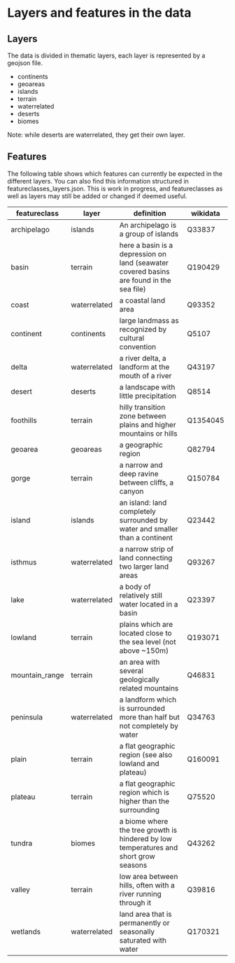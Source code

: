 # Layers and features in the data
## Layers
The data is divided in thematic layers, each layer is represented by a geojson file.
* continents
* geoareas
* islands
* terrain
* waterrelated
* deserts
* biomes 

Note: while deserts are waterrelated, they get their own layer.

## Features
The following table shows which features can currently be expected in the different layers. You can also find this information structured in featureclasses_layers.json. This is work in progress, and featureclasses as well as layers may still be added or changed if deemed useful.

| featureclass | layer | definition | wikidata |
|--------------|-------------|-----------------------------------------------------------|----------|
| archipelago | islands | An archipelago is a group of islands | Q33837 |
| basin | terrain | here a basin is a depression on land (seawater covered basins are found in the sea file) | Q190429 |
| coast | waterrelated | a coastal land area | Q93352 |
| continent | continents | large landmass as recognized by cultural convention | Q5107 |
| delta | waterrelated | a river delta, a landform at the mouth of a river | Q43197 |
| desert | deserts | a landscape with little precipitation | Q8514 |
| foothills | terrain | hilly transition zone between plains and higher mountains or hills | Q1354045 |
| geoarea | geoareas | a geographic region | Q82794 |
| gorge | terrain | a narrow and deep ravine between cliffs, a canyon | Q150784 |
| island | islands | an island: land completely surrounded by water and smaller than a continent | Q23442 |
| isthmus | waterrelated | a narrow strip of land connecting two larger land areas | Q93267 |
| lake | waterrelated | a body of relatively still water located in a basin | Q23397 |
| lowland | terrain | plains which are located close to the sea level (not above ~150m) | Q193071 |
| mountain_range | terrain | an area with several geologically related mountains | Q46831 |
| peninsula | waterrelated | a landform which is surrounded more than half but not completely by water | Q34763 |
| plain | terrain | a flat geographic region (see also lowland and plateau) | Q160091 |
| plateau | terrain | a flat geographic region which is higher than the surrounding | Q75520 |
| tundra | biomes | a biome where the tree growth is hindered by low temperatures and short grow seasons | Q43262 |
| valley | terrain | low area between hills, often with a river running through it | Q39816 |
| wetlands | waterrelated | land area that is permanently or seasonally saturated with water | Q170321 |

